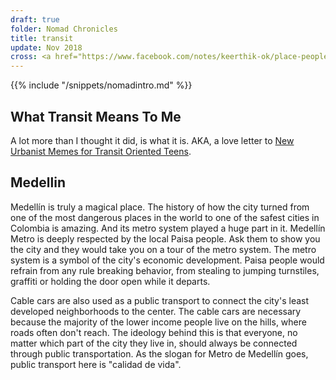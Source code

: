 ```yaml
---
draft: true
folder: Nomad Chronicles
title: transit
update: Nov 2018
cross: <a href="https://www.facebook.com/notes/keerthik-ok/place-people/10156066536373503/">on Facebook</a>
---
```


{{% include "/snippets/nomadintro.md" %}}

## What Transit Means To Me

A lot more than I thought it did, is what it is. AKA, a love letter to [New Urbanist Memes for Transit Oriented Teens]().

## Medellin

Medellín is truly a magical place. The history of how the city turned from one of the most dangerous places in the world to one of the safest cities in Colombia is amazing. And its metro system played a huge part in it. 
Medellín Metro is deeply respected by the local Paisa people. Ask them to show you the city and they would take you on a tour of the metro system. The metro system is a symbol of the city's economic development. Paisa people would refrain from any rule breaking behavior, from stealing to jumping turnstiles, graffiti or holding the door open while it departs.

Cable cars are also used as a public transport to connect the city's least developed neighborhoods to the center.  The cable cars are necessary because the majority of the lower income people live on the hills, where roads often don't reach. The ideology behind this is that everyone, no matter which part of the city they live in, should always be connected through public transportation. 
As the slogan for Metro de Medellín goes, public transport here is "calidad de vida".